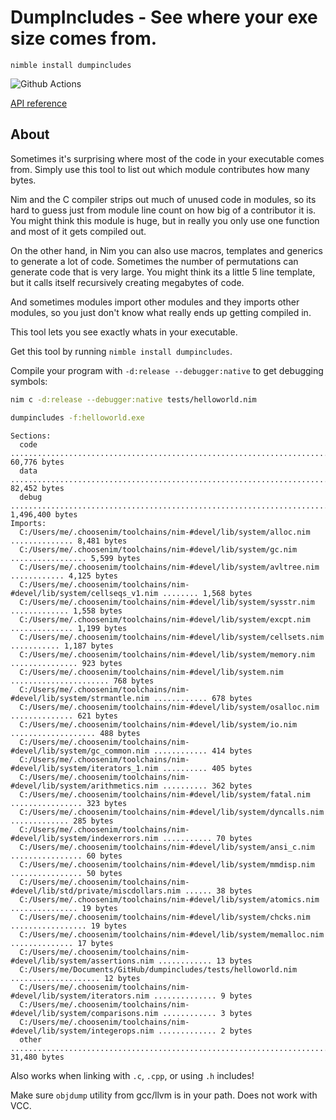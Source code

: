 # DumpIncludes - See where your exe size comes from.

`nimble install dumpincludes`

![Github Actions](https://github.com/treeform/dumpincludes/workflows/Github%20Actions/badge.svg)

[API reference](https://nimdocs.com/treeform/dumpincludes)

## About

Sometimes it's surprising where most of the code in your executable comes from.
Simply use this tool to list out which module contributes how many bytes.

Nim and the C compiler strips out much of unused code in modules, so its hard to guess just from module line count on how big of a contributor it is. You might think this module is huge, but in really you only use one function and most of it gets compiled out.

On the other hand, in Nim you can also use macros, templates and generics to generate a lot of code. Sometimes the number of permutations can generate code that is very large. You might think its a little 5 line template, but it calls itself recursively creating megabytes of code.

And sometimes modules import other modules and they imports other modules, so you just don't know what really ends up getting compiled in.

This tool lets you see exactly whats in your executable.

Get this tool by running `nimble install dumpincludes`.

Compile your program with `-d:release --debugger:native` to get debugging symbols:

```sh
nim c -d:release --debugger:native tests/helloworld.nim
```

```sh
dumpincludes -f:helloworld.exe
```

```
Sections:
  code ............................................................................ 60,776 bytes
  data ............................................................................ 82,452 bytes
  debug ........................................................................ 1,496,400 bytes
Imports:
  C:/Users/me/.choosenim/toolchains/nim-#devel/lib/system/alloc.nim .............. 8,481 bytes
  C:/Users/me/.choosenim/toolchains/nim-#devel/lib/system/gc.nim ................. 5,599 bytes
  C:/Users/me/.choosenim/toolchains/nim-#devel/lib/system/avltree.nim ............ 4,125 bytes
  C:/Users/me/.choosenim/toolchains/nim-#devel/lib/system/cellseqs_v1.nim ........ 1,568 bytes
  C:/Users/me/.choosenim/toolchains/nim-#devel/lib/system/sysstr.nim ............. 1,558 bytes
  C:/Users/me/.choosenim/toolchains/nim-#devel/lib/system/excpt.nim .............. 1,199 bytes
  C:/Users/me/.choosenim/toolchains/nim-#devel/lib/system/cellsets.nim ........... 1,187 bytes
  C:/Users/me/.choosenim/toolchains/nim-#devel/lib/system/memory.nim ............... 923 bytes
  C:/Users/me/.choosenim/toolchains/nim-#devel/lib/system.nim ...................... 768 bytes
  C:/Users/me/.choosenim/toolchains/nim-#devel/lib/system/strmantle.nim ............ 678 bytes
  C:/Users/me/.choosenim/toolchains/nim-#devel/lib/system/osalloc.nim .............. 621 bytes
  C:/Users/me/.choosenim/toolchains/nim-#devel/lib/system/io.nim ................... 488 bytes
  C:/Users/me/.choosenim/toolchains/nim-#devel/lib/system/gc_common.nim ............ 414 bytes
  C:/Users/me/.choosenim/toolchains/nim-#devel/lib/system/iterators_1.nim .......... 405 bytes
  C:/Users/me/.choosenim/toolchains/nim-#devel/lib/system/arithmetics.nim .......... 362 bytes
  C:/Users/me/.choosenim/toolchains/nim-#devel/lib/system/fatal.nim ................ 323 bytes
  C:/Users/me/.choosenim/toolchains/nim-#devel/lib/system/dyncalls.nim ............. 285 bytes
  C:/Users/me/.choosenim/toolchains/nim-#devel/lib/system/indexerrors.nim ........... 70 bytes
  C:/Users/me/.choosenim/toolchains/nim-#devel/lib/system/ansi_c.nim ................ 60 bytes
  C:/Users/me/.choosenim/toolchains/nim-#devel/lib/system/mmdisp.nim ................ 50 bytes
  C:/Users/me/.choosenim/toolchains/nim-#devel/lib/std/private/miscdollars.nim ...... 38 bytes
  C:/Users/me/.choosenim/toolchains/nim-#devel/lib/system/atomics.nim ............... 19 bytes
  C:/Users/me/.choosenim/toolchains/nim-#devel/lib/system/chcks.nim ................. 19 bytes
  C:/Users/me/.choosenim/toolchains/nim-#devel/lib/system/memalloc.nim .............. 17 bytes
  C:/Users/me/.choosenim/toolchains/nim-#devel/lib/system/assertions.nim ............ 13 bytes
  C:/Users/me/Documents/GitHub/dumpincludes/tests/helloworld.nim .................... 12 bytes
  C:/Users/me/.choosenim/toolchains/nim-#devel/lib/system/iterators.nim .............. 9 bytes
  C:/Users/me/.choosenim/toolchains/nim-#devel/lib/system/comparisons.nim ............ 3 bytes
  C:/Users/me/.choosenim/toolchains/nim-#devel/lib/system/integerops.nim ............. 2 bytes
  other ........................................................................... 31,480 bytes
```

Also works when linking with `.c`, `.cpp`, or using `.h` includes!

Make sure `objdump` utility from gcc/llvm is in your path. Does not work with VCC.

